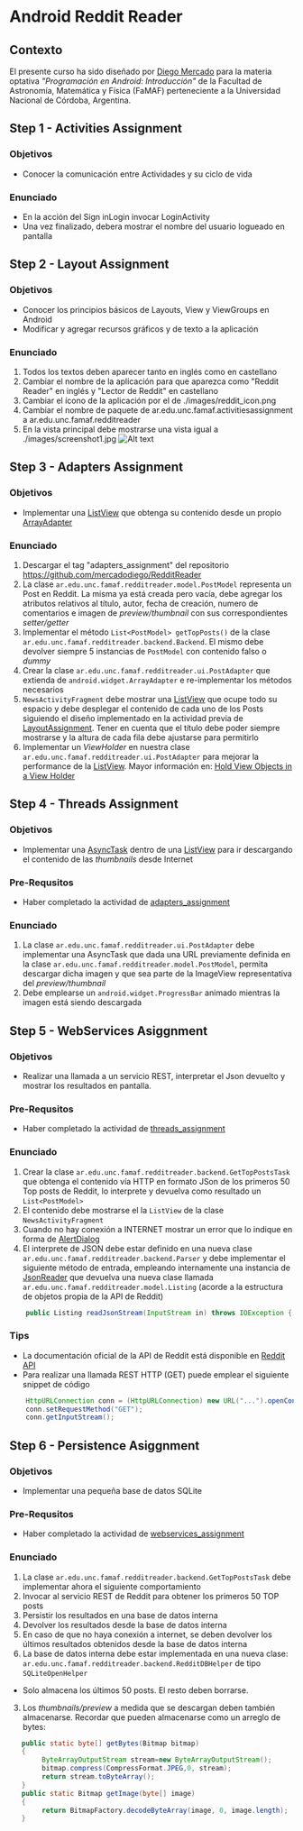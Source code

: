 
# Android Reddit Reader


## Contexto

El presente curso ha sido diseñado por [Diego Mercado](https://github.com/mercadodiego) para la materia optativa _"Programación en Android: Introducción"_ de la Facultad de Astronomía, Matemática y Física (FaMAF) perteneciente a la Universidad Nacional de Córdoba, Argentina. 



## Step 1 - Activities Assignment

### Objetivos

* Conocer la comunicación entre Actividades y su ciclo de vida

### Enunciado
* En la acción del Sign inLogin invocar LoginActivity
* Una vez finalizado, debera mostrar el nombre del usuario logueado en pantalla


## Step 2 - Layout Assignment

### Objetivos

* Conocer los principios básicos de Layouts, View y ViewGroups en Android
* Modificar y agregar recursos gráficos y de texto a la aplicación 

### Enunciado

1. Todos los textos deben aparecer tanto en inglés como en castellano
2. Cambiar el nombre de la aplicación para que aparezca como "Reddit Reader" en inglés y "Lector de Reddit" en castellano
3. Cambiar el ícono de la aplicación por el de ./images/reddit_icon.png 
4. Cambiar el nombre de paquete de ar.edu.unc.famaf.activitiesassignment a ar.edu.unc.famaf.redditreader
5. En la vista principal debe mostrarse una vista igual a ./images/screenshot1.jpg ![Alt text](/images/screenshot1.jpg?raw=true "captura de imagen") 


## Step 3 - Adapters Assignment

### Objetivos

* Implementar una [ListView](https://developer.android.com/reference/android/widget/ListView) que obtenga su contenido desde un propio [ArrayAdapter](https://developer.android.com/reference/android/widget/ArrayAdapter.html) 

### Enunciado

1. Descargar el tag "adapters_assignment" del repositorio https://github.com/mercadodiego/RedditReader
2. La clase `ar.edu.unc.famaf.redditreader.model.PostModel` representa un Post en Reddit. La misma ya está creada pero vacía, debe agregar los atributos relativos al título, autor, fecha de creación, numero de comentarios e imagen de *preview/thumbnail* con sus correspondientes *setter/getter*
3. Implementar el método `List<PostModel> getTopPosts()` de la clase `ar.edu.unc.famaf.redditreader.backend.Backend`. El mismo debe devolver siempre 5 instancias de `PostModel` con contenido falso o *dummy* 
4. Crear la clase `ar.edu.unc.famaf.redditreader.ui.PostAdapter` que extienda de `android.widget.ArrayAdapter` e re-implementar los métodos necesarios
5. `NewsActivityFragment` debe mostrar una [ListView](https://developer.android.com/reference/android/widget/ListView) que ocupe todo su espacio y debe desplegar el contenido de cada uno de los Posts siguiendo el diseño implementado en la actividad previa de [LayoutAssignment](https://github.com/mercadodiego/RedditReader/blob/layout_assignment/README.md). Tener en cuenta que el título debe poder siempre mostrarse y la altura de cada fila debe ajustarse para permitirlo
6. Implementar un *ViewHolder* en nuestra clase `ar.edu.unc.famaf.redditreader.ui.PostAdapter` para mejorar la performance de la [ListView](https://developer.android.com/reference/android/widget/ListView). Mayor información en: [Hold View Objects in a View Holder](https://developer.android.com/training/improving-layouts/smooth-scrolling.html#ViewHolder)


## Step 4 - Threads Assignment

### Objetivos

* Implementar una [AsyncTask](https://developer.android.com/reference/android/os/AsyncTask.html) dentro de una [ListView](https://developer.android.com/reference/android/widget/ListView) para ir descargando el contenido de las _thumbnails_ desde Internet 

### Pre-Requsitos

* Haber completado la actividad de [adapters_assignment](https://github.com/mercadodiego/RedditReader/tree/adapters_assignment) 

### Enunciado

1. La clase `ar.edu.unc.famaf.redditreader.ui.PostAdapter` debe implementar una AsyncTask que dada una URL previamente definida en la clase  `ar.edu.unc.famaf.redditreader.model.PostModel`, permita descargar dicha imagen y que sea parte de la ImageView representativa del *preview/thumbnail*
2. Debe emplearse un `android.widget.ProgressBar` animado mientras la imagen está siendo descargada 


## Step 5 - WebServices Asiggnment

### Objetivos

* Realizar una llamada a un servicio REST, interpretar el Json devuelto y mostrar los resultados en pantalla. 

### Pre-Requsitos

* Haber completado la actividad de [threads_assignment](https://github.com/mercadodiego/RedditReader/tree/threads_assignment) 

### Enunciado

1. Crear la clase `ar.edu.unc.famaf.redditreader.backend.GetTopPostsTask` que obtenga el contenido vía HTTP en formato JSon de los primeros 50 Top posts de Reddit, lo interprete y devuelva como resultado un `List<PostModel>`
2. El contenido debe mostrarse el la `ListView` de la clase `NewsActivityFragment`
3. Cuando no hay conexión a INTERNET mostrar un error que lo indique en forma de [AlertDialog](https://developer.android.com/reference/android/app/AlertDialog.html)
4. El interprete de JSON debe estar definido en una nueva clase `ar.edu.unc.famaf.redditreader.backend.Parser` y debe implementar el siguiente método de entrada, empleando internamente una instancia de [JsonReader](https://developer.android.com/reference/android/util/JsonReader.html) que devuelva una nueva clase llamada `ar.edu.unc.famaf.redditreader.model.Listing` (acorde a la estructura de objetos propia de la API de Reddit)
```Java
    public Listing readJsonStream(InputStream in) throws IOException {....}
``` 
### Tips

* La documentación oficial de la API de Reddit está disponible en [Reddit API](https://www.reddit.com/dev/api/)
* Para realizar una llamada REST HTTP (GET) puede emplear el siguiente snippet de código
```Java
    HttpURLConnection conn = (HttpURLConnection) new URL("...").openConnection();
    conn.setRequestMethod("GET");
    conn.getInputStream();
```


## Step 6 - Persistence Asiggnment

### Objetivos

* Implementar una pequeña base de datos SQLite 

### Pre-Requsitos

* Haber completado la actividad de [webservices_assignment](https://github.com/mercadodiego/RedditReader/tree/webservices_assignment) 

### Enunciado

1. La clase `ar.edu.unc.famaf.redditreader.backend.GetTopPostsTask` debe implementar ahora el siguiente comportamiento
 1. Invocar al servicio REST de Reddit para obtener los primeros 50 TOP posts
 2. Persistir los resultados en una base de datos interna 
 3. Devolver los resultados desde la base de datos interna
 4. En caso de que no haya conexión a internet, se deben devolver los últimos resultados obtenidos desde la base de datos interna 
2. La base de datos interna debe estar implementada en una nueva clase: `ar.edu.unc.famaf.redditreader.backend.RedditDBHelper` de tipo `SQLiteOpenHelper`
 * Solo almacena los últimos 50 posts. El resto deben borrarse.
3. Los _thumbnails/preview_ a medida que se descargan deben también almacenarse. Recordar que pueden almacenarse como un arreglo de bytes:

```Java
   public static byte[] getBytes(Bitmap bitmap)
   {
        ByteArrayOutputStream stream=new ByteArrayOutputStream();
        bitmap.compress(CompressFormat.JPEG,0, stream);
        return stream.toByteArray();
   }
   public static Bitmap getImage(byte[] image)
   {
        return BitmapFactory.decodeByteArray(image, 0, image.length);
   }
```